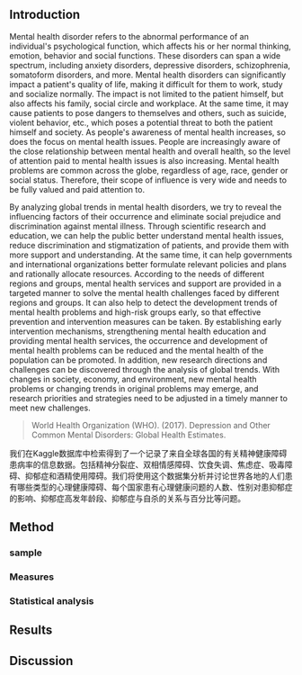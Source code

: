 ## Introduction

Mental health disorder refers to the abnormal performance of an individual's psychological function, which affects his or her normal thinking, emotion, behavior and social functions. These disorders can span a wide spectrum, including anxiety disorders, depressive disorders, schizophrenia, somatoform disorders, and more. Mental health disorders can significantly impact a patient's quality of life, making it difficult for them to work, study and socialize normally. The impact is not limited to the patient himself, but also affects his family, social circle and workplace. At the same time, it may cause patients to pose dangers to themselves and others, such as suicide, violent behavior, etc., which poses a potential threat to both the patient himself and society. As people's awareness of mental health increases, so does the focus on mental health issues. People are increasingly aware of the close relationship between mental health and overall health, so the level of attention paid to mental health issues is also increasing. Mental health problems are common across the globe, regardless of age, race, gender or social status. Therefore, their scope of influence is very wide and needs to be fully valued and paid attention to.

By analyzing global trends in mental health disorders, we try to reveal the influencing factors of their occurrence and eliminate social prejudice and discrimination against mental illness. Through scientific research and education, we can help the public better understand mental health issues, reduce discrimination and stigmatization of patients, and provide them with more support and understanding. At the same time, it can help governments and international organizations better formulate relevant policies and plans and rationally allocate resources. According to the needs of different regions and groups, mental health services and support are provided in a targeted manner to solve the mental health challenges faced by different regions and groups. It can also help to detect the development trends of mental health problems and high-risk groups early, so that effective prevention and intervention measures can be taken. By establishing early intervention mechanisms, strengthening mental health education and providing mental health services, the occurrence and development of mental health problems can be reduced and the mental health of the population can be promoted. In addition, new research directions and challenges can be discovered through the analysis of global trends. With changes in society, economy, and environment, new mental health problems or changing trends in original problems may emerge, and research priorities and strategies need to be adjusted in a timely manner to meet new challenges.
>World Health Organization (WHO). (2017). Depression and Other Common Mental Disorders: Global Health Estimates.

我们在Kaggle数据库中检索得到了一个记录了来自全球各国的有关精神健康障碍患病率的信息数据。包括精神分裂症、双相情感障碍、饮食失调、焦虑症、吸毒障碍、抑郁症和酒精使用障碍。我们将使用这个数据集分析并讨论世界各地的人们患有哪些类型的心理健康障碍、每个国家患有心理健康问题的人数、性别对患抑郁症的影响、抑郁症高发年龄段、抑郁症与自杀的关系与百分比等问题。
## Method



### sample



### Measures



### Statistical analysis



## Results



## Discussion
